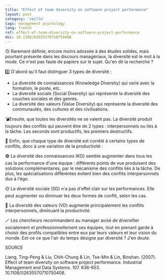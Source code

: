 ```yaml
---
title: "Effect of team diversity on software project performance"
layout: post
category: 'veille'
tags: management psychology
lang: french
ref: effect-of-team-diversity-on-software-project-performance
doi: 10.1108/02635570710750408
---
```


🙃 Rarement définie, encore moins adossée à des études solides, mais pourtant présente dans les discours managériaux, la diversité est le mot à la mode. Ce n'est pas faute de papiers sur le sujet. Qu'en dit la recherche ?

3️⃣  D'abord qu'il faut distinguer 3 types de diversité :
- La diversité de connaissances (Knowledge Diversity) qui varie avec la formation, le poste, etc.
- La diversité sociale (Social Diversity) qui représente la diversité des couches sociales et des genres.
- La diversité des valeurs (Value Diversity) qui représente la diversité des communautés, des cultures et des civilisations.

💣Ensuite, que toutes les diversités ne se valent pas. La diversité produit toujours des conflits qui peuvent être de 2 types : interpersonnels ou liés à la tâche. Les seconds sont productifs, les premiers destructifs.

🤼 Enfin, que chaque type de diversité est corrélé à certains types de conflits, donc à une variation de la productivité :

🟢 La diversité des connaissances (KD) semble augmenter dans tous les cas la performance d'une équipe : différents points de vue produisent des solutions complémentaires, par le mécanisme des conflits liés à la tâche. De plus, les spécialisations différentes évitent bien des conflits interpersonnels dus à l'égo.

🟡 La diversité sociale (SD) n'a pas d'effet clair sur les performances. Elle peut augmenter ou diminuer les deux formes de conflit, selon les cas.

🔴 La diversité des valeurs (VD) augmente principalement les conflits interpersonnels, diminuant la productivité.

🪄 Les chercheurs recommandent au manager avisé de diversifier socialement et professionnellement ses équipes, tout en prenant garde à choisir des profils compatibles entre eux par leurs valeurs et leur vision du monde. Est-ce ce que l'air du temps désigne par diversité ? J'en doute.

SOURCE

Liang, Ting-Peng & Liu, Chih-Chung & Lin, Tse-Min & Lin, Binshan. (2007). Effect of team diversity on software project performance. Industrial Management and Data Systems. 107. 636-653. 10.1108/02635570710750408. 